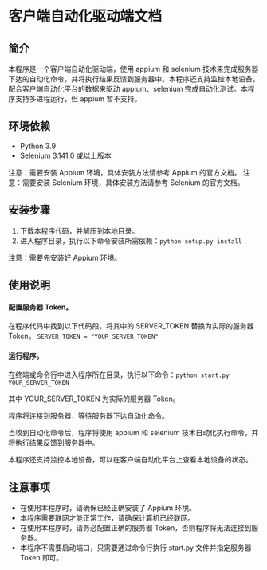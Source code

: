 # 客户端自动化驱动端文档

## 简介

本程序是一个客户端自动化驱动端，使用 appium 和 selenium 技术来完成服务器下达的自动化命令，并将执行结果反馈到服务器中。本程序还支持监控本地设备，配合客户端自动化平台的数据来驱动 appium、selenium 完成自动化测试。本程序支持多进程运行，但 appium 暂不支持。

## 环境依赖

- Python 3.9
- Selenium 3.141.0 或以上版本

注意：需要安装 Appium 环境，具体安装方法请参考 Appium 的官方文档。
注意：需要安装 Selenium 环境，具体安装方法请参考 Selenium 的官方文档。

## 安装步骤

1. 下载本程序代码，并解压到本地目录。
2. 进入程序目录，执行以下命令安装所需依赖：`python setup.py install`

注意：需要先安装好 Appium 环境。

## 使用说明

#### 配置服务器 Token。

在程序代码中找到以下代码段，将其中的 SERVER_TOKEN 替换为实际的服务器 Token。
`SERVER_TOKEN = "YOUR_SERVER_TOKEN"`

#### 运行程序。

在终端或命令行中进入程序所在目录，执行以下命令：`python start.py YOUR_SERVER_TOKEN`


其中 YOUR_SERVER_TOKEN 为实际的服务器 Token。

程序将连接到服务器，等待服务器下达自动化命令。

当收到自动化命令后，程序将使用 appium 和 selenium 技术自动化执行命令，并将执行结果反馈到服务器中。

本程序还支持监控本地设备，可以在客户端自动化平台上查看本地设备的状态。

## 注意事项

- 在使用本程序时，请确保已经正确安装了 Appium 环境。
- 本程序需要联网才能正常工作，请确保计算机已经联网。
- 在使用本程序时，请务必配置正确的服务器 Token，否则程序将无法连接到服务器。
- 本程序不需要启动端口，只需要通过命令行执行 start.py 文件并指定服务器 Token 即可。
